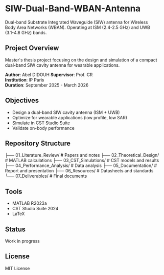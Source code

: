 # SIW-Dual-Band-WBAN-Antenna

Dual-band Substrate Integrated Waveguide (SIW) antenna for Wireless Body Area Networks (WBAN). Operating at ISM (2.4-2.5 GHz) and UWB (3.1-4.8 GHz) bands.

## Project Overview

Master's thesis project focusing on the design and simulation of a compact dual-band SIW cavity antenna for wearable applications.

**Author**: Abel DIDOUH
**Supervisor**: Prof. CR  
**Institution**: IP Paris  
**Duration**: September 2025 - March 2026

## Objectives

- Design a dual-band SIW cavity antenna (ISM + UWB)
- Optimize for wearable applications (low profile, low SAR)
- Simulate in CST Studio Suite
- Validate on-body performance

## Repository Structure

├── 01_Literature_Review/        # Papers and notes
├── 02_Theoretical_Design/       # MATLAB calculations
├── 03_CST_Simulations/          # CST models and results
├── 04_Performance_Analysis/     # Data analysis
├── 05_Documentation/            # Report and presentation
├── 06_Resources/                # Datasheets and standards
└── 07_Deliverables/             # Final documents

## Tools

- MATLAB R2023a
- CST Studio Suite 2024
- LaTeX

## Status

Work in progress

## License

MIT License


